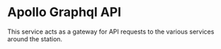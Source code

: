 # Apollo Graphql API

This service acts as a gateway for API requests to the various services around the station.
